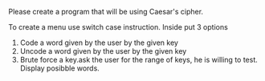 Please create a program that will be using Caesar's cipher.

To create a menu use switch case instruction. Inside put 3 options
1. Code a word given by the user by the given key
2. Uncode a word given by the user by the given key
3. Brute force a key.ask the user for the range of keys, he is willing to test. Display posibble words.
